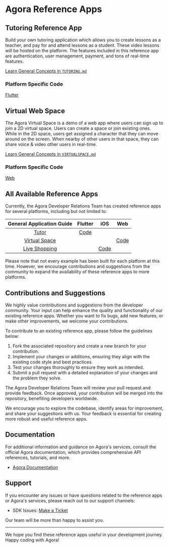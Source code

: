 # Agora Reference Apps

## Tutoring Reference App
Build your own tutoring application which allows you to create lessons as a teacher, and pay for and attend lessons as a student. These video lessons will be hosted on the platform. The features included in this reference app are authentication, user management, payment, and tons of real-time features.

[Learn General Concepts in `TUTORING.md`](https://github.com/AgoraIO-Community/reference-apps/blob/main/TUTORING.md)

### Platform Specific Code
[Flutter](https://github.com/AgoraIO-Community/tutoring-reference-app)

## Virtual Web Space
The Agora Virtual Space is a demo of a web app where users can sign up to join a 2D virtual space. Users can create a space or join existing ones. While in the 2D space, users get assigned a character that they can move around on the screen. When nearby of other users in that space, they can share voice & video other users in real-time.

[Learn General Concepts in `VIRTUALSPACE.md`](https://github.com/AgoraIO-Community/reference-apps/blob/main/VIRTUALSPACE.md)

### Platform Specific Code
[Web](https://github.com/EkaanshArora/agora-virtualspace/tree/main)


## All Available Reference Apps

Currently, the Agora Developer Relations Team has created reference apps for several platforms, including but not limited to:


|                                   General Application Guide                                    |                               Flutter                               |                                    iOS                                     |                                 Web                                  |
| :--------------------------------------------------------------------------------------------: | :-----------------------------------------------------------------: | :------------------------------------------------------------------------: | :------------------------------------------------------------------: |
|       [Tutor](https://github.com/AgoraIO-Community/reference-apps/blob/main/TUTORING.md)       | [Code](https://github.com/AgoraIO-Community/tutoring-reference-app) |                                                                            |                                                                      |
| [Virtual Space](https://github.com/AgoraIO-Community/reference-apps/blob/main/VIRTUALSPACE.md) |                                                                     |                                                                            | [Code](https://github.com/EkaanshArora/agora-virtualspace/tree/main) |
|      [Live Shopping](https://github.com/AgoraIO-Community/referenceapp-liveshopping-ios)       |                                                                     | [Code](https://github.com/AgoraIO-Community/referenceapp-liveshopping-ios) |                                                                      |

Please note that not every example has been built for each platform at this time. However, we encourage contributions and suggestions from the community to expand the availability of these reference apps to more platforms.

## Contributions and Suggestions

We highly value contributions and suggestions from the developer community. Your input can help enhance the quality and functionality of our existing reference apps. Whether you want to fix bugs, add new features, or make other improvements, we welcome your contributions.

To contribute to an existing reference app, please follow the guidelines below:

1. Fork the associated repository and create a new branch for your contribution.
2. Implement your changes or additions, ensuring they align with the existing code style and best practices.
3. Test your changes thoroughly to ensure they work as intended.
4. Submit a pull request with a detailed explanation of your changes and the problem they solve.

The Agora Developer Relations Team will review your pull request and provide feedback. Once approved, your contribution will be merged into the repository, benefiting developers worldwide.

We encourage you to explore the codebase, identify areas for improvement, and share your suggestions with us. Your feedback is essential for creating more robust and useful reference apps.

## Documentation

For additional information and guidance on Agora's services, consult the official Agora documentation, which provides comprehensive API references, tutorials, and more.

- [Agora Documentation](https://docs.agora.io)

## Support

If you encounter any issues or have questions related to the reference apps or Agora's services, please reach out to our support channels:

- SDK Issues: [Make a Ticket](https://agora-ticket.agora.io)

Our team will be more than happy to assist you.

---

We hope you find these reference apps useful in your development journey. Happy coding with Agora!

